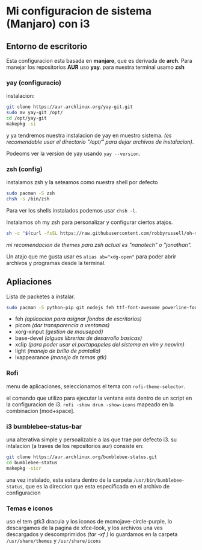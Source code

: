 # Mi configuracion de sistema (Manjaro) con i3 

## Entorno de escritorio

Esta configuracion esta basada en **manjaro**, que es derivada de **arch**. Para manejar los repositorios **AUR** uso **yay**. para nuestra terminal usamo **zsh**

### yay (configuracio)

instalacion:

~~~ bash
git clone https://aur.archlinux.org/yay-git.git
sudo mv yay-git /opt/
cd /opt/yay-git
makepkg -si
~~~

y ya tendremos nuestra instalacion de yay en muestro sistema. _(es recomendable usar el directorio "/opt/" para dejar archivos de instalacion)_.

Podeoms ver la version de yay usando `yay --version`.

### zsh (config)

instalamos zsh y la seteamos como nuestra shell por defecto 

~~~ bash
sudo pacman -S zsh
chsh -s /bin/zsh
~~~

Para ver los shells instalados podemos usar `chsh -l`.

Instalamos oh my zsh para personalizar y configurar ciertos atajos.

~~~ bash
sh -c "$(curl -fsSL https://raw.githubusercontent.com/robbyrussell/oh-my-zsh/master/tools/install.sh)"
~~~

_mi recomendacion de themes para zsh actual es "nanotech" o "jonathan"._

Un atajo que me gusta usar es `alias ab="xdg-open"` para poder abrir archivos y programas desde la terminal.

## Apliaciones

Lista de packetes a instalar.

~~~ bash
sudo pacman -S python-pip git nodejs feh ttf-font-awesome powerline-fonts picom terminator rofi xorg-xinput xclip light base-devel vim neovim xclip lxappearance
~~~

- feh _(aplicacion para asignar fondos de escritorios)_
- picom _(dar transparencia a ventanas)_
- xorg-xinput _(gestion de mausepad)_
- base-devel _(alguas librerias de desarrollo basicas)_
- xclip _(para poder usar el portapapeles del sistema en vim y neovim)_
- light _(manejo de brillo de pantalla)_
- lxappearance _(manejo de temas gtk)_


### Rofi

menu de aplicaciones, seleccionamos el tema con `rofi-theme-selector`. 

el comando que utilizo para ejecutar la ventana esta dentro de un script en la configuracion de i3. `rofi -show drun -show-icons` mapeado en la combinacion [mod+space].

### i3 bumblebee-status-bar

una alterativa simple y persoalizable a las que trae por defecto i3. su intalacion (a traves de los repositorios aur) consiste en:

~~~ bash
git clone https://aur.archlinux.org/bumblebee-status.git
cd bumblebee-status
makepkg -sicr
~~~

una vez instalado, esta estara dentro de la carpeta `/usr/bin/bumblebee-status`, que es la direccion que esta especificada en el archivo de configuracion

### Temas e iconos

uso el tem gtk3 dracula y los iconos de mcmojave-circle-purple, lo descargamos de la pagina de xfce-look, y los archivos una ves descargados y descomprimidos _(tar -xf <archivo>)_ lo guardamos en la carpeta `/usr/share/themes` y `/usr/share/icons`
